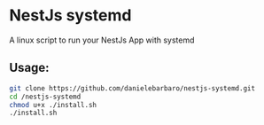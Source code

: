 # NestJs systemd
A linux script to run your NestJs App with systemd

## Usage:

```bash
git clone https://github.com/danielebarbaro/nestjs-systemd.git
cd /nestjs-systemd
chmod u+x ./install.sh
./install.sh
```
